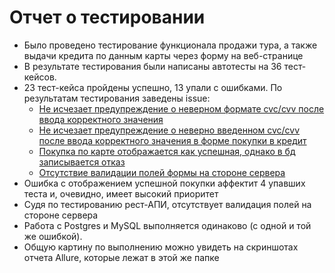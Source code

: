 # Отчет о тестировании
 - Было проведено тестирование функционала продажи тура, а также выдачи кредита по данным карты через форму на веб-странице
 - В результате тестирования были написаны автотесты на 36 тест-кейсов. 
 - 23 тест-кейса пройдены успешно, 13 упали с ошибками. По результатам тестирования заведены issue:
   - [Не исчезает предупреждение о неверном формате cvc/cvv после ввода корректного значения](https://github.com/ElenaPatrusheva/diploma/issues/1)
   - [Не исчезает предупреждение о неверно введенном cvc/cvv после ввода корректного значения в форме покупки в кредит](https://github.com/ElenaPatrusheva/diploma/issues/2)
   - [Покупка по карте отображается как успешная, однако в бд записывается отказ](https://github.com/ElenaPatrusheva/diploma/issues/3)
   - [Отсутствие валидации полей формы на стороне сервера](https://github.com/ElenaPatrusheva/diploma/issues/4)
 - Ошибка с отображением успешной покупки аффектит 4 упавших теста и, очевидно, имеет высокий приоритет
 - Судя по тестированию рест-АПИ, отсутствует валидация полей на стороне сервера
 - Работа с Postgres и MySQL выполняется одинаково (с одной и той же ошибкой).
 - Общую картину по выполнению можно увидеть на скриншотах отчета Allure, которые лежат в этой же папке